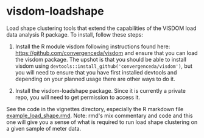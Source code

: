 # visdom-loadshape
Load shape clustering tools that extend the capabilities of the VISDOM load data analysis R package. To install, follow these steps:

1. Install the R module visdom following instructions found here: https://github.com/convergenceda/visdom and ensure that you can load the visdom package. The upshot is that you should be able to install visdom using `devtools::install_github('convergenceda/visdom')`, but you will need to ensure that you have first installed devtools and depending on your planned usage there are other ways to do it.

2. Install the visdom-loadshape package. Since it is currently a private repo, you will need to get permission to access it. 

See the code in the vignettes directory, especially the R markdown file [example_load_shape.rmd](./vignettes/example_load_shape.rmd). Note: rmd's mix commentary and code and this one will give you a sense of what is required to run load shape clustering on a given sample of meter data.

